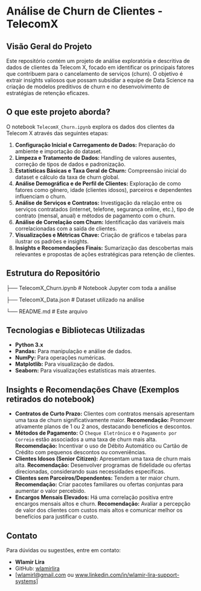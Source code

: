 # Análise de Churn de Clientes - TelecomX

## Visão Geral do Projeto

Este repositório contém um projeto de análise exploratória e descritiva de dados de clientes da Telecom X, focado em identificar os principais fatores que contribuem para o cancelamento de serviços (churn). O objetivo é extrair insights valiosos que possam subsidiar a equipe de Data Science na criação de modelos preditivos de churn e no desenvolvimento de estratégias de retenção eficazes.

## O que este projeto aborda?

O notebook `TelecomX_Churn.ipynb` explora os dados dos clientes da Telecom X através das seguintes etapas:

1.  **Configuração Inicial e Carregamento de Dados:** Preparação do ambiente e importação do dataset.
2.  **Limpeza e Tratamento de Dados:** Handling de valores ausentes, correção de tipos de dados e padronização.
3.  **Estatísticas Básicas e Taxa Geral de Churn:** Compreensão inicial do dataset e cálculo da taxa de churn global.
4.  **Análise Demográfica e de Perfil de Clientes:** Exploração de como fatores como gênero, idade (clientes idosos), parceiros e dependentes influenciam o churn.
5.  **Análise de Serviços e Contratos:** Investigação da relação entre os serviços contratados (internet, telefone, segurança online, etc.), tipo de contrato (mensal, anual) e métodos de pagamento com o churn.
6.  **Análise de Correlação com Churn:** Identificação das variáveis mais correlacionadas com a saída de clientes.
7.  **Visualizações e Métricas Chave:** Criação de gráficos e tabelas para ilustrar os padrões e insights.
8.  **Insights e Recomendações Finais:** Sumarização das descobertas mais relevantes e propostas de ações estratégicas para retenção de clientes.

## Estrutura do Repositório

├── TelecomX_Churn.ipynb     # Notebook Jupyter com toda a análise

├── TelecomX_Data.json       # Dataset utilizado na análise

└── README.md                # Este arquivo

## Tecnologias e Bibliotecas Utilizadas

* **Python 3.x**
* **Pandas:** Para manipulação e análise de dados.
* **NumPy:** Para operações numéricas.
* **Matplotlib:** Para visualização de dados.
* **Seaborn:** Para visualizações estatísticas mais atraentes.

## Insights e Recomendações Chave (Exemplos retirados do notebook)

* **Contratos de Curto Prazo:** Clientes com contratos mensais apresentam uma taxa de churn significativamente maior. **Recomendação:** Promover ativamente planos de 1 ou 2 anos, destacando benefícios e descontos.
* **Métodos de Pagamento:** O `Cheque Eletrônico` e o `Pagamento por Correio` estão associados a uma taxa de churn mais alta. **Recomendação:** Incentivar o uso de Débito Automático ou Cartão de Crédito com pequenos descontos ou conveniências.
* **Clientes Idosos (Senior Citizen):** Apresentam uma taxa de churn mais alta. **Recomendação:** Desenvolver programas de fidelidade ou ofertas direcionadas, considerando suas necessidades específicas.
* **Clientes sem Parceiros/Dependentes:** Tendem a ter maior churn. **Recomendação:** Criar pacotes familiares ou ofertas conjuntas para aumentar o valor percebido.
* **Encargos Mensais Elevados:** Há uma correlação positiva entre encargos mensais altos e churn. **Recomendação:** Avaliar a percepção de valor dos clientes com custos mais altos e comunicar melhor os benefícios para justificar o custo.


## Contato

Para dúvidas ou sugestões, entre em contato:

* **Wlamir Lira**
* GitHub: [wlamirlira](https://github.com/wlamirlira)
* [wlamirl@gmail.com ou www.linkedin.com/in/wlamir-lira-support-systems]
